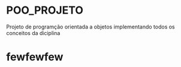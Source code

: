 # POO_PROJETO
Projeto de programção orientada a objetos implementando todos os conceitos da diciplina 
# fewfewfew
